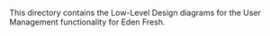 This directory contains the Low-Level Design diagrams for the User Management functionality for Eden Fresh.
